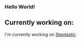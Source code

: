 ### Hello World! 

## Currently working on:
I'm currently working on [Steptastic]([https://pages.github.com/](https://apps.apple.com/gb/app/steptastic/id6477454001)) 


<!--
**Tom4259/Tom4259** is a ✨ _special_ ✨ repository because its `README.md` (this file) appears on your GitHub profile.

Here are some ideas to get you started:

- 🔭 I’m currently working on ...
- 🌱 I’m currently learning ...
- 👯 I’m looking to collaborate on ...
- 🤔 I’m looking for help with ...
- 💬 Ask me about ...
- 📫 How to reach me: ...
- 😄 Pronouns: ...
- ⚡ Fun fact: ...
-->
